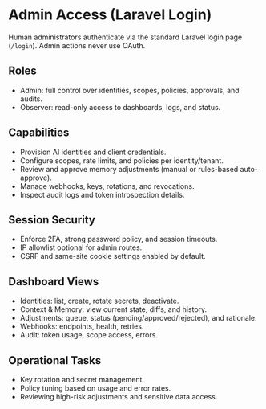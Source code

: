 # Admin Access (Laravel Login)

Human administrators authenticate via the standard Laravel login page (`/login`). Admin actions never use OAuth.

## Roles
- Admin: full control over identities, scopes, policies, approvals, and audits.
- Observer: read-only access to dashboards, logs, and status.

## Capabilities
- Provision AI identities and client credentials.
- Configure scopes, rate limits, and policies per identity/tenant.
- Review and approve memory adjustments (manual or rules-based auto-approve).
- Manage webhooks, keys, rotations, and revocations.
- Inspect audit logs and token introspection details.

## Session Security
- Enforce 2FA, strong password policy, and session timeouts.
- IP allowlist optional for admin routes.
- CSRF and same-site cookie settings enabled by default.

## Dashboard Views
- Identities: list, create, rotate secrets, deactivate.
- Context & Memory: view current state, diffs, and history.
- Adjustments: queue, status (pending/approved/rejected), and rationale.
- Webhooks: endpoints, health, retries.
- Audit: token usage, scope access, errors.

## Operational Tasks
- Key rotation and secret management.
- Policy tuning based on usage and error rates.
- Reviewing high-risk adjustments and sensitive data access.